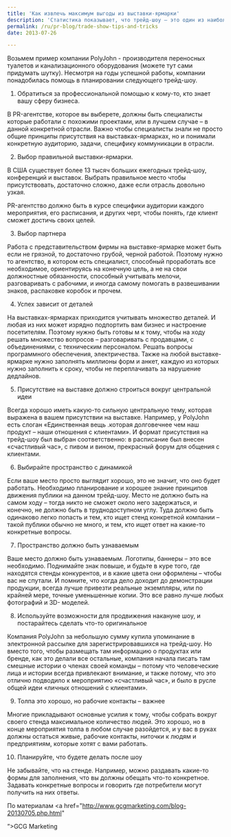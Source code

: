 ```yaml
---
title: 'Как извлечь максимум выгоды из выставки-ярмарки'
description: 'Статистика показывает, что трейд-шоу – это один из наиболее эффективных способов связываться с клиентами лицом к лицу. А контакт один на один – лучший инструмент маркетинга. Но участие в трейд-шоу требует тщательно продуманного плана.'
permalink: /ru/pr-blog/trade-show-tips-and-tricks
date: 2013-07-26

---
```


Возьмем пример компании PolyJohn  - производителя переносных туалетов и канализационного оборудования (можете тут сами придумать шутку). Несмотря на годы успешной работы, компании понадобилась помощь в планировании следующего  трейд-шоу.

1. Обратиться за профессиональной помощью к кому-то, кто знает вашу сферу бизнеса.

В PR-агентстве, которое вы выберете, должны быть специалисты которые работали с похожими проектами, или в лучшем случае – в данной конкретной отрасли. Важно чтобы специалисты знали не просто общие принципы присутствия на выставках-ярмарках, но и понимали конкретную аудиторию, задачи, специфику коммуникации в отрасли.

2. Выбор правильной выставки-ярмарки.

В США существует более 13 тысяч больших ежегодных трейд-шоу, конференций и выставок. Выбрать правильное место чтобы присутствовать, достаточно сложно, даже если отрасль довольно узкая.

PR-агентство должно быть в курсе специфики аудитории каждого мероприятия, его расписания, и других черт, чтобы понять, где клиент сможет достичь своих целей.

3. Выбор партнера

Работа с представительством фирмы на выставке-ярмарке может быть если не грязной, то достаточно грубой, черной работой. Поэтому нужно то агентство, в котором есть специалист, способный проработать все необходимое, ориентируясь на конечную цель, а не на свои должностные обязанности, способный учитывать мелочи, разговаривать с рабочими, и иногда самому помогать в развешивании знаков, распаковке коробок и прочем.

4. Успех зависит от деталей

На выставках-ярмарках приходится учитывать множество деталей. И любая из них может изрядно подпортить вам бизнес и настроение посетителям. Поэтому нужно быть готовы м к тому, чтобы на ходу решать множество вопросов – разговаривать с продавцами, с объединениями, с техническим персоналом. Решать вопросы программного обеспечения, электричества. Также на любой выставке-ярмарке нужно заполнять миллионы форм и анкет, каждую из которых нужно заполнить к сроку, чтобы не переплачивать за нарушение дедлайнов.

5. Присутствие на выставке должно строиться вокруг центральной идеи

Всегда хорошо иметь какую-то сильную центральную тему, которая выражена в вашем присутствии на выставке. Например, у PolyJohn есть слоган «Единственная вещь .которая долговечнее чем наш продукт – наши отношения с клиентами». И формат присутствия на трейд-шоу был выбран соответственно: в расписание был внесен «счастливый час», с пивом и вином, прекрасный форум для общения с клиентами.

6.  Выбирайте пространство с динамикой

Если ваше место просто выглядит хорошо, это не значит, что оно будет работать. Необходимо планирование и хорошее знание принципов движения публики на данном трейд-шоу. Место не должно быть на самом ходу – тогда никто не сможет около него задержаться, и конечно, не должно быть в труднодоступном углу. Туда должно быть одинаково легко попасть и тем, кто ищет стенд конкретной компании – такой публики обычно не много, и тем, кто ищет ответ на какие-то конкретные вопросы.

7. Пространство должно быть узнаваемым

Ваше место должно быть узнаваемым. Логотипы, баннеры – это все необходимо. Поднимайте знак повыше, и будьте в куре того, где находятся стенды конкурентов, и в какие цвета они оформлены – чтобы вас не спутали. И помните, что когда дело доходит до демонстрации продукции, всегда лучше привезти реальные экземпляры, или по крайней мере, точные уменьшенные копии. Это все равно лучше любых фотографий и 3D- моделей.

8. Используйте возможности для продвижения накануне шоу, и постарайтесь сделать что-то  оригинальное

Компания PolyJohn за небольшую сумму купила упоминание в электронной рассылке для зарегистрировавшихся на трейд-шоу. Но вместо того, чтобы размещать там информацию о продуктах или бренде, как это делали все остальные, компания начала писать там смешные истории о членах своей команды – потому что человеческие лица и истории всегда привлекают внимание, и также потому, что это отлично подводило к мероприятию «счастливый час»,  и было в русле общей идеи «личных отношений с клиентами».

9. Толпа это хорошо, но рабочие контакты – важнее

Многие прикладывают основные усилия к тому, чтобы собрать вокруг своего стенда максимальное количество людей. Это хорошо, но в конце мероприятия толпа в любом случае разойдется, и у вас в руках должны остаться живые, рабочие контакты, ниточки к людям и предприятиям, которые хотят с вами работать.

10. Планируйте, что будете делать после шоу

Не забывайте, что на стенде. Например, можно раздавать какие-то формы для заполнения, что вы должны обещать что-то конкретное. Задавать конкретные вопросы и говорить где потребители могут получить  на них ответы.

По материалам <a href="http://www.gcgmarketing.com/blog-20130705.php.html"

”>GCG Marketing</a>

